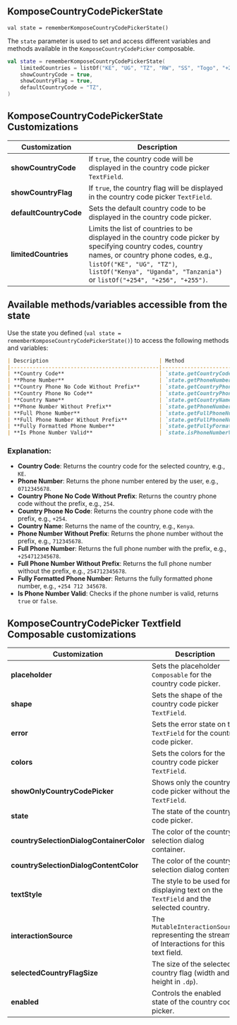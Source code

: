 ## KomposeCountryCodePickerState

`val state = rememberKomposeCountryCodePickerState()`

The `state` parameter is used to set and access different variables and methods available in the `KomposeCountryCodePicker` composable.

```kotlin
val state = rememberKomposeCountryCodePickerState(
    limitedCountries = listOf("KE", "UG", "TZ", "RW", "SS", "Togo", "+260", "250", "+211", "Mali", "Malawi"),
    showCountryCode = true,
    showCountryFlag = true,
    defaultCountryCode = "TZ",
)

```

## KomposeCountryCodePickerState Customizations
| Customization          | Description                                                                                               |
|------------------------|-----------------------------------------------------------------------------------------------------------|
| **showCountryCode**    | If `true`, the country code will be displayed in the country code picker `TextField`.                     |
| **showCountryFlag**    | If `true`, the country flag will be displayed in the country code picker `TextField`.                     |
| **defaultCountryCode** | Sets the default country code to be displayed in the country code picker.                                 |
| **limitedCountries**   | Limits the list of countries to be displayed in the country code picker by specifying country codes, country names, or country phone codes, e.g., `listOf("KE", "UG", "TZ")`, `listOf("Kenya", "Uganda", "Tanzania")` or `listOf("+254", "+256", "+255")`. |

## Available methods/variables accessible from the state

Use the state you defined (`val state = rememberKomposeCountryCodePickerState()`) to access the following methods and variables:

```markdown
| Description                                   | Method                                     | Example                   |
|-----------------------------------------------|--------------------------------------------|---------------------------|
| **Country Code**                              | `state.getCountryCode()`                   | `KE`                      |
| **Phone Number**                              | `state.getPhoneNumber()`                   | `0712345678`              |
| **Country Phone No Code Without Prefix**      | `state.getCountryPhoneCodeWithoutPrefix()` | `254`                     |
| **Country Phone No Code**                     | `state.getCountryPhoneCode()`              | `+254`                    |
| **Country Name**                              | `state.getCountryName()`                   | `Kenya`                   |
| **Phone Number Without Prefix**               | `state.getPhoneNumberWithoutPrefix()`      | `712345678`               |
| **Full Phone Number**                         | `state.getFullPhoneNumber()`               | `+254712345678`           |
| **Full Phone Number Without Prefix**          | `state.getFullPhoneNumberWithoutPrefix()`  | `254712345678`            |
| **Fully Formatted Phone Number**              | `state.getFullyFormattedPhoneNumber()`     | `+254 712 345678`         |
| **Is Phone Number Valid**                     | `state.isPhoneNumberValid()`               | `true` / `false`          |
```

### Explanation:

- **Country Code**: Returns the country code for the selected country, e.g., `KE`.
- **Phone Number**: Returns the phone number entered by the user, e.g., `0712345678`.
- **Country Phone No Code Without Prefix**: Returns the country phone code without the prefix, e.g., `254`.
- **Country Phone No Code**: Returns the country phone code with the prefix, e.g., `+254`.
- **Country Name**: Returns the name of the country, e.g., `Kenya`.
- **Phone Number Without Prefix**: Returns the phone number without the prefix, e.g., `712345678`.
- **Full Phone Number**: Returns the full phone number with the prefix, e.g., `+254712345678`.
- **Full Phone Number Without Prefix**: Returns the full phone number without the prefix, e.g., `254712345678`.
- **Fully Formatted Phone Number**: Returns the fully formatted phone number, e.g., `+254 712 345678`.
- **Is Phone Number Valid**: Checks if the phone number is valid, returns `true` or `false`.


## KomposeCountryCodePicker Textfield Composable customizations
| Customization                            | Description                                                                                |
|------------------------------------------|--------------------------------------------------------------------------------------------|
| **placeholder**                          | Sets the placeholder `Composable` for the country code picker.                             |
| **shape**                                | Sets the shape of the country code picker `TextField`.                                     |
| **error**                                | Sets the error state on the `TextField` for the country code picker.                       |
| **colors**                               | Sets the colors for the country code picker `TextField`.                                   |
| **showOnlyCountryCodePicker**            | Shows only the country code picker without the `TextField`.                                |
| **state**                                | The state of the country code picker.                                                      |
| **countrySelectionDialogContainerColor** | The color of the country selection dialog container.                                       |
| **countrySelectionDialogContentColor**   | The color of the country selection dialog content.                                         |
| **textStyle**                            | The style to be used for displaying text on the `TextField` and the selected country.       |
| **interactionSource**                    | The `MutableInteractionSource` representing the stream of Interactions for this text field. |
| **selectedCountryFlagSize**              | The size of the selected country flag (width and height in `.dp`).                         |
| **enabled**                              | Controls the enabled state of the country code picker.                                     |
